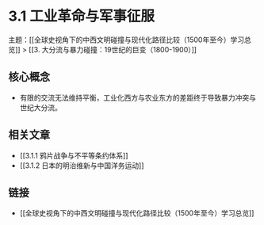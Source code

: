 # 3.1 工业革命与军事征服

主题：[[全球史视角下的中西文明碰撞与现代化路径比较（1500年至今）学习总览]] > [[3. 大分流与暴力碰撞：19世纪的巨变（1800-1900）]]

## 核心概念

- 有限的交流无法维持平衡，工业化西方与农业东方的差距终于导致暴力冲突与世纪大分流。

## 相关文章

- [[3.1.1 鸦片战争与不平等条约体系]]
- [[3.1.2 日本的明治维新与中国洋务运动]]

## 链接

- [[全球史视角下的中西文明碰撞与现代化路径比较（1500年至今）学习总览]]
